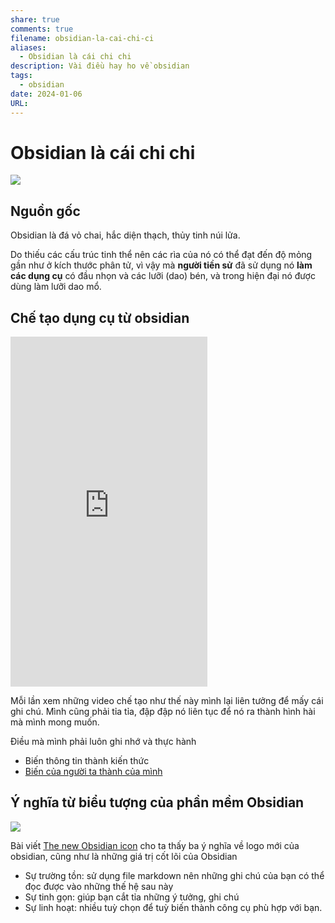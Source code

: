 ```yaml
---
share: true
comments: true
filename: obsidian-la-cai-chi-ci
aliases:
  - Obsidian là cái chi chi
description: Vài điều hay ho về obsidian
tags:
  - obsidian
date: 2024-01-06
URL:
---
```

# Obsidian là cái chi chi

![](https://i.imgur.com/80CmsCr.png)

## Nguồn gốc

Obsidian là đá vỏ chai, hắc diện thạch, thủy tinh núi lửa.

Do thiếu các cấu trúc tinh thể nên các rìa của nó có thể đạt đến độ mỏng gần như ở kích thước phân tử, vì vậy mà **người tiền sử** đã sử dụng nó **làm các dụng cụ** có đầu nhọn và các lưỡi (dao) bén, và trong hiện đại nó được dùng làm lưỡi dao mổ.

## Chế tạo dụng cụ từ obsidian

<iframe width="315" height="560"
src="https://www.youtube.com/embed/eQaBNEIE2Bw"
title="YouTube video player"
frameborder="0"
allow="accelerometer; autoplay; clipboard-write; encrypted-media; gyroscope; picture-in-picture; web-share"
allowfullscreen></iframe>

Mỗi lần xem những video chế tạo như thế này mình lại liên tưởng để mấy cái ghi chú. Mình cũng phải tỉa tỉa, đập đập nó liên tục để nó ra thành hình hài mà mình mong muốn.

Điều mà mình phải luôn ghi nhớ và thực hành

- Biến thông tin thành kiến thức
- [Biến của người ta thành của mình](./bay-nguoi-suu-tap.md#Làm%20thế%20nào%20để%20tránh%20nó)

## Ý nghĩa từ biểu tượng của phần mềm Obsidian

![](https://i.imgur.com/n7PMAOa.png)

Bài viết [The new Obsidian icon](https://obsidian.md/blog/new-obsidian-icon/) cho ta thấy ba ý nghĩa về logo mới của obsidian, cũng như là những giá trị cốt lõi của Obsidian

- Sự trường tồn: sử dụng file markdown nên những ghi chú của bạn có thể đọc được vào những thế hệ sau này
- Sự tinh gọn: giúp bạn cắt tỉa những ý tưởng, ghi chú
- Sự linh hoạt: nhiều tuỳ chọn để tuỳ biến thành công cụ phù hợp với bạn.